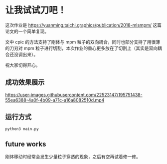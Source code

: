 # 让我试试刀吧！

这次作业是 https://yuanming.taichi.graphics/publication/2018-mlsmpm/ 这篇论文的一个简单复现。

文中 cpic 的方法支持了刚体与 mpm 粒子的双向耦合，同时也部分支持了用很薄的刀刃对 mpm 粒子进行切割，本次作业的重心更多放在了切割上（其实是双向耦合还没调出来）。

祝大家切得开心。

## 成功效果展示

https://user-images.githubusercontent.com/22523147/195751438-55ea6388-4a0f-4b09-a71c-a16a8082510d.mp4

## 运行方式
`python3 main.py`

## future works

刚体移动时经常会发生少量粒子穿透的现象，之后有空再试着修一修。
